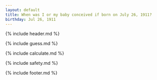 ```yaml
---
layout: default
title: When was I or my baby conceived if born on July 26, 1911?
birthday: Jul 26, 1911
---
```


{% include header.md %}

{% include guess.md %}

{% include calculate.md %}

{% include safety.md %}

{% include footer.md %}



